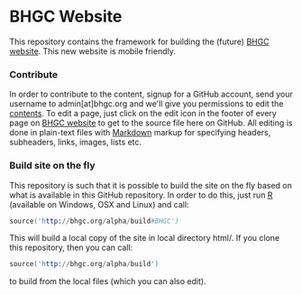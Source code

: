 BHGC Website
============

This repository contains the framework for building the (future) [BHGC website].  This new website is mobile friendly.


### Contribute

In order to contribute to the content, signup for a GitHub account,
send your username to admin[at]bhgc.org and we'll give you permissions
to edit the [contents](content/).  To edit a page, just click on the
edit icon in the footer of every page on [BHGC website] to get to the
source file here on GitHub.  All editing is done in plain-text files
with [Markdown](http://www.wikipedia.org/wiki/Markdown) markup for
specifying headers, subheaders, links, images, lists etc.


### Build site on the fly

This repository is such that it is possible to build the site on the fly based on what is available in this GitHub repository.  In order to do this, just run [R](http://www.r-project.org/) (available on Windows, OSX and Linux) and call:
```s
source('http://bhgc.org/alpha/build#BHGC')
```
This will build a local copy of the site in local directory html/.  If
you clone this repository, then you can call:
```s
source('http://bhgc.org/alpha/build')
```
to build from the local files (which you can also edit).



[BHGC website]: http://bhgc.org/alpha/
